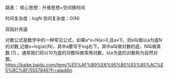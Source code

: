 
跳表：
核心思想：升维思想+空间换时间

时间复杂度：logN
空间复杂度：O(N)

双指针夹逼

对数公式是数学中的一种常见公式，如果a^x=N(a>0,且a≠1)，则x叫做以a为底N的对数,记做x=log(a)(N)，其中a要写于log右下。其中a叫做对数的底，N叫做真数 [1]  。通常我们将以10为底的对数叫做常用对数，以e为底的对数称为自然对数。
https://baike.baidu.com/item/%E5%AF%B9%E6%95%B0%E5%85%AC%E5%BC%8F/5557846?fr=aladdin